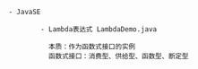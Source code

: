     - JavaSE
    
            - Lambda表达式 LambdaDemo.java
            
              本质：作为函数式接口的实例
              函数式接口：消费型、供给型、函数型、断定型